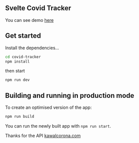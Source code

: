 ## Svelte Covid Tracker
You can see demo [here](https://sidikjari.github.io/covid-tracker/)

## Get started

Install the dependencies...

```bash
cd covid-tracker
npm install
```

then start

```bash
npm run dev
```

## Building and running in production mode

To create an optimised version of the app:

```bash
npm run build
```

You can run the newly built app with `npm run start`. 


Thanks for the API [kawalcorona.com](http://kawalcorona.com)
